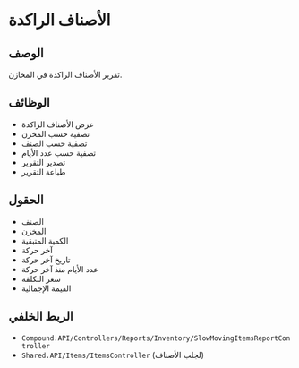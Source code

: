 # الأصناف الراكدة

## الوصف
تقرير الأصناف الراكدة في المخازن.

## الوظائف
- عرض الأصناف الراكدة
- تصفية حسب المخزن
- تصفية حسب الصنف
- تصفية حسب عدد الأيام
- تصدير التقرير
- طباعة التقرير

## الحقول
- الصنف
- المخزن
- الكمية المتبقية
- آخر حركة
- تاريخ آخر حركة
- عدد الأيام منذ آخر حركة
- سعر التكلفة
- القيمة الإجمالية

## الربط الخلفي
- `Compound.API/Controllers/Reports/Inventory/SlowMovingItemsReportController`
- `Shared.API/Items/ItemsController` (لجلب الأصناف)
